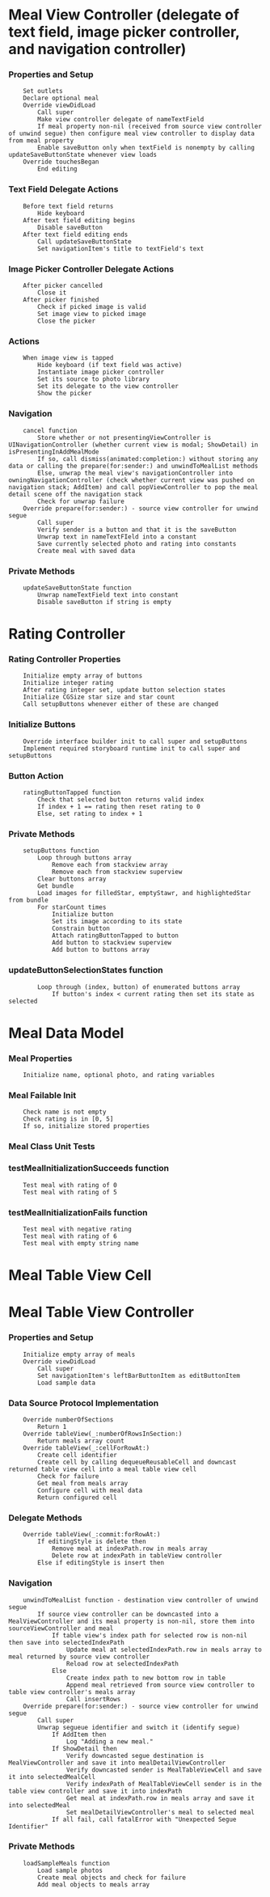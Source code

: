 # Meal View Controller (delegate of text field, image picker controller, and navigation controller)
### Properties and Setup
        Set outlets
        Declare optional meal
        Override viewDidLoad
            Call super
            Make view controller delegate of nameTextField
            If meal property non-nil (received from source view controller of unwind segue) then configure meal view controller to display data from meal property
            Enable saveButton only when textField is nonempty by calling updateSaveButtonState whenever view loads
        Override touchesBegan
            End editing
### Text Field Delegate Actions
        Before text field returns
            Hide keyboard
        After text field editing begins
            Disable saveButton
        After text field editing ends
            Call updateSaveButtonState
            Set navigationItem's title to textField's text
### Image Picker Controller Delegate Actions
        After picker cancelled
            Close it
        After picker finished
            Check if picked image is valid
            Set image view to picked image
            Close the picker
### Actions
        When image view is tapped
            Hide keyboard (if text field was active)
            Instantiate image picker controller
            Set its source to photo library
            Set its delegate to the view controller
            Show the picker
### Navigation
        cancel function
            Store whether or not presentingViewController is UINavigationController (whether current view is modal; ShowDetail) in isPresentingInAddMealMode
            If so, call dismiss(animated:completion:) without storing any data or calling the prepare(for:sender:) and unwindToMealList methods
            Else, unwrap the meal view's navigationController into owningNavigationController (check whether current view was pushed on navigation stack; AddItem) and call popViewController to pop the meal detail scene off the navigation stack
            Check for unwrap failure
        Override prepare(for:sender:) - source view controller for unwind segue
            Call super
            Verify sender is a button and that it is the saveButton
            Unwrap text in nameTextFIeld into a constant
            Save currently selected photo and rating into constants
            Create meal with saved data
### Private Methods
        updateSaveButtonState function
            Unwrap nameTextField text into constant
            Disable saveButton if string is empty

# Rating Controller
### Rating Controller Properties
        Initialize empty array of buttons
        Initialize integer rating
        After rating integer set, update button selection states
        Initialize CGSize star size and star count
        Call setupButtons whenever either of these are changed
### Initialize Buttons
        Override interface builder init to call super and setupButtons
        Implement required storyboard runtime init to call super and setupButtons
### Button Action
        ratingButtonTapped function
            Check that selected button returns valid index
            If index + 1 == rating then reset rating to 0
            Else, set rating to index + 1
### Private Methods
        setupButtons function
            Loop through buttons array
                Remove each from stackview array
                Remove each from stackview superview
            Clear buttons array
            Get bundle
            Load images for filledStar, emptyStawr, and highlightedStar from bundle
            For starCount times
                Initialize button
                Set its image according to its state
                Constrain button
                Attach ratingButtonTapped to button
                Add button to stackview superview
                Add button to buttons array
### updateButtonSelectionStates function
            Loop through (index, button) of enumerated buttons array
                If button's index < current rating then set its state as selected

# Meal Data Model
### Meal Properties
        Initialize name, optional photo, and rating variables
### Meal Failable Init
        Check name is not empty
        Check rating is in [0, 5]
        If so, initialize stored properties

### Meal Class Unit Tests
### testMealInitializationSucceeds function
        Test meal with rating of 0
        Test meal with rating of 5
### testMealInitializationFails function
        Test meal with negative rating
        Test meal with rating of 6
        Test meal with empty string name

# Meal Table View Cell
    
# Meal Table View Controller
### Properties and Setup
        Initialize empty array of meals
        Override viewDidLoad
            Call super
            Set navigationItem's leftBarButtonItem as editButtonItem
            Load sample data
### Data Source Protocol Implementation
        Override numberOfSections
            Return 1
        Override tableView(_:numberOfRowsInSection:)
            Return meals array count
        Override tableView(_:cellForRowAt:)
            Create cell identifier
            Create cell by calling dequeueReusableCell and downcast returned table view cell into a meal table view cell
            Check for failure
            Get meal from meals array
            Configure cell with meal data
            Return configured cell
### Delegate Methods
        Override tableView(_:commit:forRowAt:)
            If editingStyle is delete then
                Remove meal at indexPath.row in meals array
                Delete row at indexPath in tableView controller
            Else if editingStyle is insert then
                
### Navigation
        unwindToMealList function - destination view controller of unwind segue
            If source view controller can be downcasted into a MealViewController and its meal property is non-nil, store them into sourceViewController and meal
                If table view's index path for selected row is non-nil then save into selectedIndexPath
                    Update meal at selectedIndexPath.row in meals array to meal returned by source view controller
                    Reload row at selectedIndexPath
                Else
                    Create index path to new bottom row in table
                    Append meal retrieved from source view controller to table view controller's meals array
                    Call insertRows
        Override prepare(for:sender:) - source view controller for unwind segue
            Call super
            Unwrap segueue identifier and switch it (identify segue)
                If AddItem then
                    Log "Adding a new meal."
                If ShowDetail then
                    Verify downcasted segue destination is MealViewController and save it into mealDetailViewController
                    Verify downcasted sender is MealTableViewCell and save it into selectedMealCell
                    Verify indexPath of MealTableViewCell sender is in the table view controller and save it into indexPath
                    Get meal at indexPath.row in meals array and save it into selectedMeal
                    Set mealDetailViewController's meal to selected meal
                If all fail, call fatalError with "Unexpected Segue Identifier"
### Private Methods
        loadSampleMeals function
            Load sample photos
            Create meal objects and check for failure
            Add meal objects to meals array
